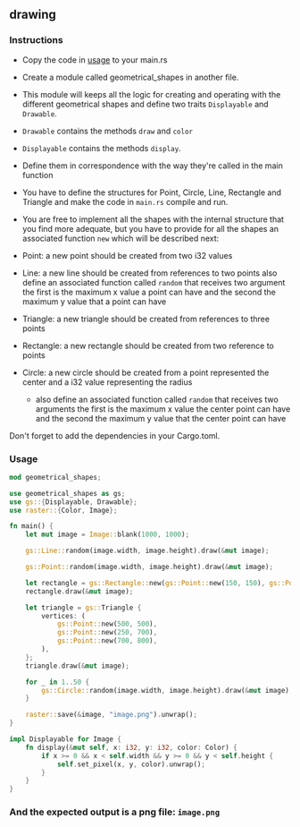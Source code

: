 ## drawing

### Instructions

- Copy the code in [usage](#usage) to your main.rs

- Create a module called geometrical_shapes in another file.

- This module will keeps all the logic for creating and operating with the different geometrical shapes and define two traits `Displayable` and `Drawable`.

- `Drawable` contains the methods `draw` and `color`

- `Displayable` contains the methods `display`.

- Define them in correspondence with the way they're called in the main function

- You have to define the structures for Point, Circle, Line, Rectangle and Triangle and make the code in `main.rs` compile and run.

- You are free to implement all the shapes with the internal structure that you find more adequate, but you have to provide for all the shapes an associated function `new` which will be described next:

- Point: a new point should be created from two i32 values
- Line: a new line should be created from references to two points also define an associated function called `random` that receives two argument the first is the maximum x value a point can have and the
second the maximum y value that a point can have
- Triangle: a new triangle should be created from references to three points
- Rectangle: a new rectangle should be created from two reference to points
- Circle: a new circle should be created from a point represented the center and a i32 value representing the radius
   - also define an associated function called `random` that receives two arguments the first is the maximum x value the center point can have and the second the maximum y value that the center point can have

Don't forget to add the dependencies in your Cargo.toml.

### Usage

```rust
mod geometrical_shapes;

use geometrical_shapes as gs;
use gs::{Displayable, Drawable};
use raster::{Color, Image};

fn main() {
    let mut image = Image::blank(1000, 1000);

    gs::Line::random(image.width, image.height).draw(&mut image);

    gs::Point::random(image.width, image.height).draw(&mut image);

    let rectangle = gs::Rectangle::new(gs::Point::new(150, 150), gs::Point::new(50, 50));
    rectangle.draw(&mut image);

    let triangle = gs::Triangle {
        vertices: (
            gs::Point::new(500, 500),
            gs::Point::new(250, 700),
            gs::Point::new(700, 800),
        ),
    };
    triangle.draw(&mut image);

    for _ in 1..50 {
        gs::Circle::random(image.width, image.height).draw(&mut image);
    }

    raster::save(&image, "image.png").unwrap();
}

impl Displayable for Image {
    fn display(&mut self, x: i32, y: i32, color: Color) {
        if x >= 0 && x < self.width && y >= 0 && y < self.height {
            self.set_pixel(x, y, color).unwrap();
        }
    }
}
```

### And the expected output is a png file: `image.png`
